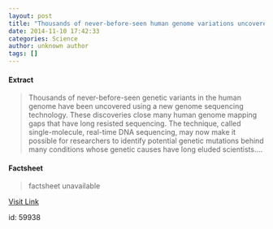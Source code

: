 ```yaml
---
layout: post
title: "Thousands of never-before-seen human genome variations uncovered"
date: 2014-11-10 17:42:33
categories: Science
author: unknown author
tags: []
---
```



#### Extract
>Thousands of never-before-seen genetic variants in the human genome have been uncovered using a new genome sequencing technology. These discoveries close many human genome mapping gaps that have long resisted sequencing. The technique, called single-molecule, real-time DNA sequencing, may now make it possible for researchers to identify potential genetic mutations behind many conditions whose genetic causes have long eluded scientists....

#### Factsheet
>factsheet unavailable

[Visit Link](http://feeds.sciencedaily.com/~r/sciencedaily/~3/a6FJ-u1jXOA/141110124233.htm)

id:   59938


